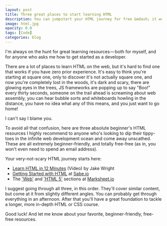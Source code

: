 ```yaml
---
layout: post
title: Three great places to start learning HTML
description: You can jumpstart your HTML journey for free &mdash; it won't even cost you an email address.
image: html.jpg
opacity: 0.8
tags: [Code]
categories: blog
---
```


I'm always on the hunt for great learning resources &mdash; both for myself, and for anyone who asks me how to get started as a developer. 

There are a lot of places to learn HTML on the web, but it's hard to find one that works if you have zero prior experience. It's easy to think you're starting at square one, only to discover it's not actually square one, and now you're completely lost in the woods, it's dark and scary, there are glowing eyes in the trees, JS frameworks are popping up to say "Boo!" every thirty seconds, someone on the trail ahead is screaming about web assembly, you can hear bubble sorts and whiteboards howling in the distance, you have no idea what any of this means, and you just want to go home!

I can't say I blame you.

To avoid all that confusion, here are three absolute beginner's HTML resources I highly recommend to anyone who's looking to dip their tippy-toes in the infinite web development ocean and come away unscathed. These are all extremely beginner-friendly, and totally free-free (as in, you won't even need to spend an email address).

Your very-not-scary HTML journey starts here:
- [Learn HTML in 12 Minutes](https://www.youtube.com/watch?v=bWPMSSsVdPk) (Video) by Jake Wright
- [Getting Started with HTML](https://sabe.io/classes/html/) at [Sabe.io](https://sabe.io/)
- The ['Web'](http://marksheet.io/introduction.html) and ['HTML 5'](http://marksheet.io/html-basics.html) sections at [Marksheet.io](http://marksheet.io/)

I suggest going through all three, in this order. They'll cover similar content, but come at it from slightly different angles. You can probably get through everything in an afternoon. After that you'll have a great foundation to tackle a longer, more in-depth HTML or CSS course.

Good luck! And let me know about your favorite, beginner-friendly, free-free resources.